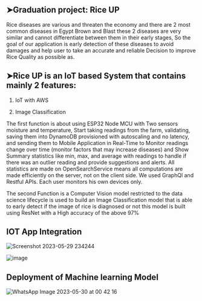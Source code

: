 
## ➤Graduation project: Rice UP

Rice diseases are various and threaten the economy and there are 2 most common diseases in Egypt Brown and Blast these 2 diseases are very similar and cannot differentiate between them in their early stages, So the goal of our application is early detection of these diseases to avoid damages and help user to take an accurate and reliable Decision to improve Rice Quality as possible as.



## ➤Rice UP is an IoT based System that contains mainly 2 features:

1.	IoT with AWS

2.	Image Classification



The first function is about using ESP32 Node MCU with Two sensors moisture and temperature, Start taking readings from the farm, validating, saving them into DynamoDB provisioned with autoscaling and no latency, and sending them to Mobile Application in Real-Time to Monitor readings change over time (monitor factors that may increase diseases) and Show Summary statistics like min, max, and average with readings to handle if there was an outlier reading and provide suggestions and alerts. All statistics are made on OpenSearchService means all computations are made efficiently on the server, not on the client side. We used GraphQl and Restful APIs. Each user monitors his own devices only.



The second Function is a Computer Vision model restricted to the data science lifecycle is used to build an Image Classification model that is able to early detect if the image of rice is diagnosed or not this model is built using ResNet with a High accuracy of the above 97%

## IOT App Integration
![Screenshot 2023-05-29 234244](https://github.com/MohamedWaelAlsayed/rice-up/assets/62488272/d5540a5d-cb2a-49f6-b889-a567ace36654)


![image](https://github.com/MohamedWaelAlsayed/rice-up/assets/62488272/0ba81342-e95b-4bc7-97fe-733b16f9a295)

## Deployment of Machine learning Model
![WhatsApp Image 2023-05-30 at 00 42 16](https://github.com/MohamedWaelAlsayed/rice-up/assets/62488272/d3f72f86-49f6-42a2-af99-166956ee6b6e)
